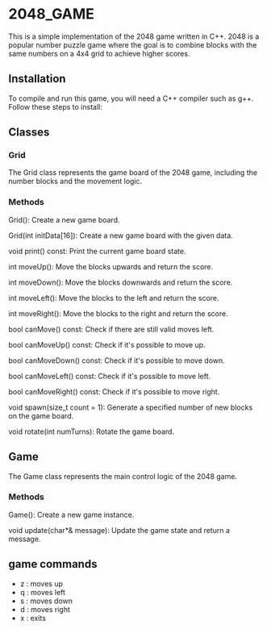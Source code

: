 # 2048_GAME
This is a simple implementation of the 2048 game written in C++. 2048 is a popular number puzzle game where the goal is to combine blocks with the same numbers on a 4x4 grid to achieve higher scores.

## Installation
To compile and run this game, you will need a C++ compiler such as g++. Follow these steps to install:


## Classes
### Grid
The Grid class represents the game board of the 2048 game, including the number blocks and the movement logic.

### Methods
Grid(): Create a new game board.

Grid(int initData[16]): Create a new game board with the given data.

void print() const: Print the current game board state.

int moveUp(): Move the blocks upwards and return the score.

int moveDown(): Move the blocks downwards and return the score.

int moveLeft(): Move the blocks to the left and return the score.

int moveRight(): Move the blocks to the right and return the score.

bool canMove() const: Check if there are still valid moves left.

bool canMoveUp() const: Check if it's possible to move up.

bool canMoveDown() const: Check if it's possible to move down.

bool canMoveLeft() const: Check if it's possible to move left.

bool canMoveRight() const: Check if it's possible to move right.

void spawn(size_t count = 1): Generate a specified number of new blocks on the game board.

void rotate(int numTurns): Rotate the game board.

## Game
The Game class represents the main control logic of the 2048 game.

### Methods
Game(): Create a new game instance.

void update(char*& message): Update the game state and return a message.

## game commands

- z : moves up
- q : moves left
- s : moves down
- d : moves right
- x : exits
